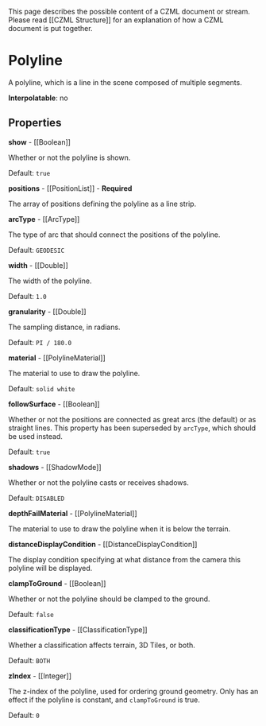 This page describes the possible content of a CZML document or stream. Please read [[CZML Structure]] for an explanation of how a CZML document is put together.

# Polyline

A polyline, which is a line in the scene composed of multiple segments.

**Interpolatable**: no

## Properties

**show** - [[Boolean]]

Whether or not the polyline is shown.

Default: `true`


**positions** - [[PositionList]] - **Required**

The array of positions defining the polyline as a line strip.


**arcType** - [[ArcType]]

The type of arc that should connect the positions of the polyline.

Default: `GEODESIC`


**width** - [[Double]]

The width of the polyline.

Default: `1.0`


**granularity** - [[Double]]

The sampling distance, in radians.

Default: `PI / 180.0`


**material** - [[PolylineMaterial]]

The material to use to draw the polyline.

Default: `solid white`


**followSurface** - [[Boolean]]

Whether or not the positions are connected as great arcs (the default) or as straight lines. This property has been superseded by `arcType`, which should be used instead.

Default: `true`


**shadows** - [[ShadowMode]]

Whether or not the polyline casts or receives shadows.

Default: `DISABLED`


**depthFailMaterial** - [[PolylineMaterial]]

The material to use to draw the polyline when it is below the terrain.


**distanceDisplayCondition** - [[DistanceDisplayCondition]]

The display condition specifying at what distance from the camera this polyline will be displayed.


**clampToGround** - [[Boolean]]

Whether or not the polyline should be clamped to the ground.

Default: `false`


**classificationType** - [[ClassificationType]]

Whether a classification affects terrain, 3D Tiles, or both.

Default: `BOTH`


**zIndex** - [[Integer]]

The z-index of the polyline, used for ordering ground geometry. Only has an effect if the polyline is constant, and `clampToGround` is true.

Default: `0`



